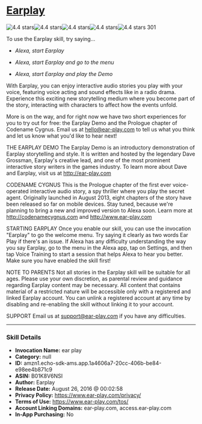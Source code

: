 # [Earplay](http://alexa.amazon.com/#skills/amzn1.echo-sdk-ams.app.1a4606a7-20cc-406b-be84-e98ee4b871c9)
![4.4 stars](../../images/ic_star_black_18dp_1x.png)![4.4 stars](../../images/ic_star_black_18dp_1x.png)![4.4 stars](../../images/ic_star_black_18dp_1x.png)![4.4 stars](../../images/ic_star_black_18dp_1x.png)![4.4 stars](../../images/ic_star_half_black_18dp_1x.png) 301

To use the Earplay skill, try saying...

* *Alexa, start Earplay*

* *Alexa, start Earplay and go to the menu*

* *Alexa, start Earplay and play the Demo*

With Earplay, you can enjoy interactive audio stories you play with your voice, featuring voice acting and sound effects like in a radio drama. Experience this exciting new storytelling medium where you become part of the story, interacting with characters to affect how the events unfold. 

More is on the way, and for right now we have two short experiences for you to try out for free: the Earplay Demo and the Prologue chapter of Codename Cygnus. Email us at hello@ear-play.com to tell us what you think and let us know what you'd like to hear next!

THE EARPLAY DEMO
The Earplay Demo is an introductory demonstration of Earplay storytelling and style. It is written and hosted by the legendary Dave Grossman, Earplay's creative lead, and one of the most prominent interactive story writers in the games industry. To learn more about Dave and Earplay, visit us at http://ear-play.com

CODENAME CYGNUS
This is the Prologue chapter of the first ever voice-operated interactive audio story, a spy thriller where you play the secret agent. Originally launched in August 2013, eight chapters of the story have been released so far on mobile devices. Stay tuned, because we're planning to bring a new and improved version to Alexa soon. Learn more at http://codenamecygnus.com and http://www.ear-play.com

STARTING EARPLAY
Once you enable our skill, you can use the invocation "Earplay" to go the welcome menu. Try saying it clearly as two words Ear Play if there's an issue. If Alexa has any difficulty understanding the way you say Earplay, go to the menu in the Alexa app, tap on Settings, and then tap Voice Training to start a session that helps Alexa to hear you better. Make sure you have enabled the skill first!

NOTE TO PARENTS
Not all stories in the Earplay skill will be suitable for all ages. Please use your own discretion, as parental review and guidance regarding Earplay content may be necessary. All content that contains material of a restricted nature will be accessible only with a registered and linked Earplay account. You can unlink a registered account at any time by disabling and re-enabling the skill without linking it to your account.

SUPPORT
Email us at support@ear-play.com if you have any difficulties.

***

### Skill Details

* **Invocation Name:** ear play
* **Category:** null
* **ID:** amzn1.echo-sdk-ams.app.1a4606a7-20cc-406b-be84-e98ee4b871c9
* **ASIN:** B01K8V6NSI
* **Author:** Earplay
* **Release Date:** August 26, 2016 @ 00:02:58
* **Privacy Policy:** https://www.ear-play.com/privacy/
* **Terms of Use:** https://www.ear-play.com/tos/
* **Account Linking Domains:** ear-play.com, access.ear-play.com
* **In-App Purchasing:** No
